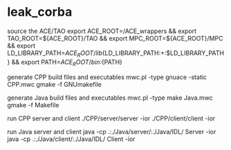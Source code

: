 # leak_corba

source the ACE/TAO
    export ACE_ROOT=<full path>/ACE_wrappers && export TAO_ROOT=${ACE_ROOT}/TAO && export MPC_ROOT=${ACE_ROOT}/MPC && export LD_LIBRARY_PATH=${ACE_ROOT}/lib${LD_LIBRARY_PATH:+:$LD_LIBRARY_PATH} && export PATH=${ACE_ROOT}/bin:${PATH}

generate CPP build files and executables
    mwc.pl -type gnuace -static CPP.mwc
    gmake -f GNUmakefile

generate Java build files and executables
    mwc.pl -type make Java.mwc
    gmake -f Makefile

run CPP server and client
    ./CPP/server/server -ior <ior file name>
    ./CPP/client/client -ior <ior file name>

run Java server and client
    java -cp .:./Java/server/:./Java/IDL/ Server -ior <ior file name>
    java -cp .:./Java/client/:./Java/IDL/ Client -ior <ior file name>

